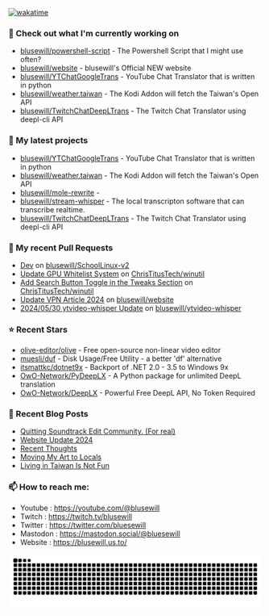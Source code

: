 [![wakatime](https://wakatime.com/badge/user/2be298e9-735d-4bcb-940f-92569bb0fae1.svg)](https://wakatime.com/@2be298e9-735d-4bcb-940f-92569bb0fae1)

### 👷 Check out what I'm currently working on

- [blusewill/powershell-script](https://github.com/blusewill/powershell-script) - The Powershell Script that I might use often?
- [blusewill/website](https://github.com/blusewill/website) - blusewill&#39;s Official NEW website
- [blusewill/YTChatGoogleTrans](https://github.com/blusewill/YTChatGoogleTrans) - YouTube Chat Translator that is written in python
- [blusewill/weather.taiwan](https://github.com/blusewill/weather.taiwan) - The Kodi Addon will fetch the Taiwan&#39;s Open API
- [blusewill/TwitchChatDeepLTrans](https://github.com/blusewill/TwitchChatDeepLTrans) - The Twitch Chat Translator using deepl-cli API
### 🌱 My latest projects

- [blusewill/YTChatGoogleTrans](https://github.com/blusewill/YTChatGoogleTrans) - YouTube Chat Translator that is written in python
- [blusewill/weather.taiwan](https://github.com/blusewill/weather.taiwan) - The Kodi Addon will fetch the Taiwan&#39;s Open API
- [blusewill/mole-rewrite](https://github.com/blusewill/mole-rewrite) - 
- [blusewill/stream-whisper](https://github.com/blusewill/stream-whisper) - The local transcripton software that can transcribe realtime.
- [blusewill/TwitchChatDeepLTrans](https://github.com/blusewill/TwitchChatDeepLTrans) - The Twitch Chat Translator using deepl-cli API
### 🔨 My recent Pull Requests

- [Dev](https://github.com/blusewill/SchoolLinux-v2/pull/18) on [blusewill/SchoolLinux-v2](https://github.com/blusewill/SchoolLinux-v2)
- [Update GPU Whitelist System](https://github.com/ChrisTitusTech/winutil/pull/2178) on [ChrisTitusTech/winutil](https://github.com/ChrisTitusTech/winutil)
- [Add Search Button Toggle in the Tweaks Section](https://github.com/ChrisTitusTech/winutil/pull/2162) on [ChrisTitusTech/winutil](https://github.com/ChrisTitusTech/winutil)
- [Update VPN Article 2024](https://github.com/blusewill/website/pull/5) on [blusewill/website](https://github.com/blusewill/website)
- [2024/05/30 ytvideo-whisper Update](https://github.com/blusewill/ytvideo-whisper/pull/8) on [blusewill/ytvideo-whisper](https://github.com/blusewill/ytvideo-whisper)
### ⭐ Recent Stars

- [olive-editor/olive](https://github.com/olive-editor/olive) - Free open-source non-linear video editor
- [muesli/duf](https://github.com/muesli/duf) - Disk Usage/Free Utility - a better &#39;df&#39; alternative
- [itsmattkc/dotnet9x](https://github.com/itsmattkc/dotnet9x) - Backport of .NET 2.0 - 3.5 to Windows 9x
- [OwO-Network/PyDeepLX](https://github.com/OwO-Network/PyDeepLX) - A Python package for unlimited DeepL translation
- [OwO-Network/DeepLX](https://github.com/OwO-Network/DeepLX) - Powerful Free DeepL API, No Token Required
### 📰 Recent Blog Posts

- [Quitting Soundtrack Edit Community. (For real)](https://blusewill.us.to/posts/ninjago/)
- [Website Update 2024](https://blusewill.us.to/posts/970b365/)
- [Recent Thoughts](https://blusewill.us.to/posts/recent-thoughts/)
- [Moving My Art to Locals](https://blusewill.us.to/posts/moving-my-art-to-locals/)
- [Living in Taiwan Is Not Fun](https://blusewill.us.to/posts/living-in-taiwan-is-not-fun/)
### 📫 How to reach me:
  - Youtube   : <https://youtube.com/@blusewill>
  - Twitch    : <https://twitch.tv/blusewill>
  - Twitter   : <https://twitter.com/bluesewill>
  - Mastodon  : <https://mastodon.social/@bluesewill>
  - Website   : <https://blusewill.us.to/>

<p align="center"><a href="https://github.com/Platane/snk">
  <img align="center" src="https://raw.githubusercontent.com/blusewill/blusewill/output/github-contribution-grid-snake-dark.svg" />
</a></p>

